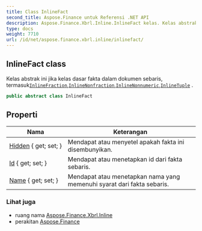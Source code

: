 ```yaml
---
title: Class InlineFact
second_title: Aspose.Finance untuk Referensi .NET API
description: Aspose.Finance.Xbrl.Inline.InlineFact kelas. Kelas abstrak ini jika kelas dasar fakta dalam dokumen sebaris termasukInlineFractionInlineNonfractionInlineNonnumericInlineTuple .
type: docs
weight: 7710
url: /id/net/aspose.finance.xbrl.inline/inlinefact/
---
```

## InlineFact class

Kelas abstrak ini jika kelas dasar fakta dalam dokumen sebaris, termasuk[`InlineFraction`](../inlinefraction/),[`InlineNonfraction`](../inlinenonfraction/),[`InlineNonnumeric`](../inlinenonnumeric/),[`InlineTuple`](../inlinetuple/) .

```csharp
public abstract class InlineFact
```

## Properti

| Nama | Keterangan |
| --- | --- |
| [Hidden](../../aspose.finance.xbrl.inline/inlinefact/hidden/) { get; set; } | Mendapat atau menyetel apakah fakta ini disembunyikan. |
| [Id](../../aspose.finance.xbrl.inline/inlinefact/id/) { get; set; } | Mendapat atau menetapkan id dari fakta sebaris. |
| [Name](../../aspose.finance.xbrl.inline/inlinefact/name/) { get; set; } | Mendapat atau menetapkan nama yang memenuhi syarat dari fakta sebaris. |

### Lihat juga

* ruang nama [Aspose.Finance.Xbrl.Inline](../../aspose.finance.xbrl.inline/)
* perakitan [Aspose.Finance](../../)


